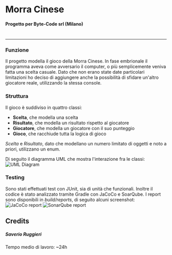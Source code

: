 # Morra Cinese
#### Progetto per Byte-Code srl (Milano)
#
---
### Funzione
Il progetto modella il gioco della Morra Cinese.
In fase embrionale il programma aveva come avversario il computer, o più semplicemente veniva fatta una scelta casuale. Dato che non erano state date particolari limitazioni ho deciso di aggiungere anche la possibilità di sfidare un'altro giocatore reale, utilizzando la stessa console.

### Struttura
 Il gioco è suddiviso in quattro classi:
- **Scelta**, che modella una scelta
- **Risultato**, che modella un risultato rispetto al giocatore
- **Giocatore**, che modella un giocatore con il suo punteggio
- **Gioco**, che racchiude tutta la logica di gioco

*Scelta* e *Risultato*, dato che modellano un numero limitato di oggetti e noto a priori, utilizzano un
enum.

Di seguito il diagramma UML che mostra l'interazione fra le classi:
![UML Diagram](http://oi63.tinypic.com/21nk1lg.jpg)

### Testing
Sono stati effettuati test con JUnit, sia di unità che funzionali. Inoltre il codice è stato analizzato tramite Gradle con JaCoCo e SoarQube. I report sono disponibili in *build/reports*, di seguito alcuni screenshot:
![JaCoCo report](http://oi66.tinypic.com/igmafl.jpg)
![SonarQube report](http://oi68.tinypic.com/2ed88kj.jpg)

## Credits 
##### *Saverio Ruggieri*
Tempo medio di lavoro: ~24h
